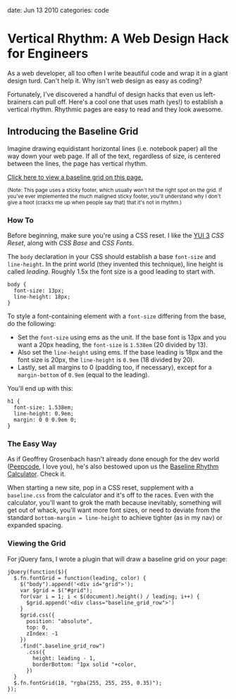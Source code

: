 date: Jun 13 2010
categories: code

# Vertical Rhythm: A Web Design Hack for Engineers

As a web developer, all too often I write beautiful code and wrap it in a giant design turd. Can't help it. Why isn't web design as easy as coding?

Fortunately, I've discovered a handful of design hacks that even us left-brainers can pull off. Here's a cool one that uses math (yes!) to establish a vertical rhythm. Rhythmic pages are easy to read and they look awesome.

## Introducing the Baseline Grid

Imagine drawing equidistant horizontal lines (i.e. notebook paper) all the way down your web page. If all of the text, regardless of size, is centered between the lines, the page has vertical rhythm.

<p><a href="#" id="view_grid">Click here to view a baseline grid on this page.</a></p>

<p><small>(Note: This page uses a sticky footer, which usually won't hit the right spot on the grid. If you've ever implemented the much maligned sticky footer, you'll understand why I don't give a hoot (cracks me up when people say that) that it's not in rhythm.)</small></p>

### How To

Before beginning, make sure you're using a CSS reset. I like the [YUI 3](http://developer.yahoo.com/yui/3/) _CSS Reset_, along with _CSS Base_ and _CSS Fonts_.

The `body` declaration in your CSS should establish a base `font-size` and `line-height`. In the print world (they invented this technique), line height is called _leading_. Roughly 1.5x the font size is a good leading to start with.

    body {
      font-size: 13px;
      line-height: 18px;
    }

To style a font-containing element with a `font-size` differing from the base, do the following:

* Set the `font-size` using ems as the unit. If the base font is 13px and you want a 20px heading, the `font-size` is `1.538em` (20 divided by 13).
* Also set the `line-height` using ems. If the base leading is 18px and the font size is 20px, the `line-height` is `0.9em` (18 divided by 20).
* Lastly, set all margins to 0 (padding too, if necessary), except for a `margin-bottom` of `0.9em` (equal to the leading).

You'll end up with this:

    h1 {
      font-size: 1.538em;
      line-height: 0.9em;
      margin: 0 0 0.9em 0;
    }

### The Easy Way

As if Geoffrey Grosenbach hasn't already done enough for the dev world ([Peepcode](http://www.peepcode.com), I love you), he's also bestowed upon us the [Baseline Rhythm Calculator](http://topfunky.com/baseline-rhythm-calculator/). Check it.

When starting a new site, pop in a CSS reset, supplement with a `baseline.css` from the calculator and it's off to the races. Even with the calculator, you'll want to grok the math because inevitably, something will get out of whack, you'll want more font sizes, or need to deviate from the standard `bottom-margin = line-height` to achieve tighter (as in my nav) or expanded spacing.

### Viewing the Grid

For jQuery fans, I wrote a plugin that will draw a baseline grid on your page:

    jQuery(function($){
      $.fn.fontGrid = function(leading, color) {
        $("body").append('<div id="grid">');
        var $grid = $("#grid");
        for(var i = 1; i < $(document).height() / leading; i++) {
          $grid.append('<div class="baseline_grid_row">')
        }
        $grid.css({
          position: "absolute",
          top: 0,
          zIndex: -1
        })
        .find(".baseline_grid_row")
          .css({
            height: leading - 1,
            borderBottom: "1px solid "+color,
          })
      }
      $.fn.fontGrid(18, "rgba(255, 255, 255, 0.35)");
    });
